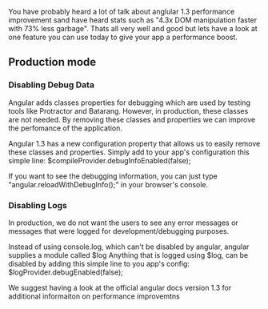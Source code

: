 
You have probably heard a lot of talk about anglular 1.3 performance improvement sand have heard stats such as "4.3x DOM manipulation faster with 73% less garbage". Thats all very well and good but lets have a look at one feature you can use today to give your app a performance boost.

<h2>Production mode</h2>

<h3>Disabling Debug Data</h3>
Angular adds classes properties for debugging which are used by testing tools like Protractor and Batarang. However, in production, these classes are not needed.
By removing these classes and properties we can improve the perfomance of the application.

Angular 1.3 has a new configuration property that allows us to easily remove these classes and properties.
Simply add to your app's configuration this simple line: $compileProvider.debugInfoEnabled(false);

If you want to see the debugging information, you can just type "angular.reloadWithDebugInfo();" in your browser's console.

<div class='git-loader' id='rafaelb/01c9003495f8ad91ed00'/> 

<h3>Disabling Logs</h3>

In production, we do not want the users to see any error messages or messages that were logged for development/debugging purposes.

Instead of using console.log, which can't be disabled by angular, angular supplies a module called $log
Anything that is logged using $log, can be disabled by adding this simple line to you app's config: 
$logProvider.debugEnabled(false);

<div class='git-loader' id='rafaelb/23b078ab489944d5a5e0'/>




We suggest having a look at the official angular docs version 1.3 for additional informaiton on performance improvemtns
